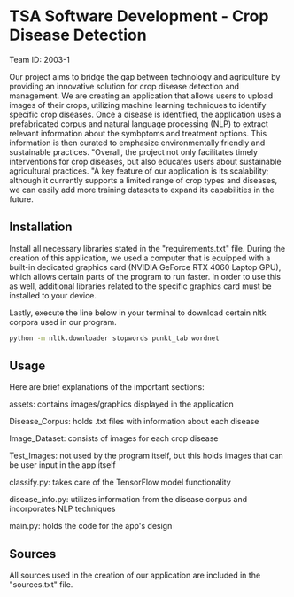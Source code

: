 # TSA Software Development - Crop Disease Detection
Team ID: 2003-1

Our project aims to bridge the gap between technology and agriculture by providing an innovative solution for crop disease detection and management. We are creating an application that allows users to upload images of their crops, utilizing machine learning techniques to identify specific crop diseases. Once a disease is identified, the application uses a prefabricated corpus and natural language processing (NLP) to extract relevant information about the symbptoms and treatment options. This information is then curated to emphasize environmentally friendly and sustainable practices. "Overall, the project not only facilitates timely interventions for crop diseases, but also educates users about sustainable agricultural practices. "A key feature of our application is its scalability; although it currently supports a limited range of crop types and diseases, we can easily add more training datasets to expand its capabilities in the future.

## Installation
Install all necessary libraries stated in the "requirements.txt" file. During the creation of this application, we used a computer that is equipped with a built-in dedicated graphics card (NVIDIA GeForce RTX 4060 Laptop GPU), which allows certain parts of the program to run faster. In order to use this as well, additional libraries related to the specific graphics card must be installed to your device.

Lastly, execute the line below in your terminal to download certain nltk corpora used in our program.

```bash
python -m nltk.downloader stopwords punkt_tab wordnet
```
## Usage
Here are brief explanations of the important sections:

assets: contains images/graphics displayed in the application

Disease_Corpus: holds .txt files with information about each disease

Image_Dataset: consists of images for each crop disease

Test_Images: not used by the program itself, but this holds images that can be user input in the app itself

classify.py: takes care of the TensorFlow model functionality

disease_info.py: utilizes information from the disease corpus and incorporates NLP techniques

main.py: holds the code for the app's design

## Sources

All sources used in the creation of our application are included in the "sources.txt" file.
